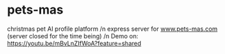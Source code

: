 # pets-mas
christmas pet AI profile platform /n
express server for www.pets-mas.com (server closed for the time being) /n
Demo on: https://youtu.be/mBvLnZIfWoA?feature=shared 
